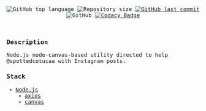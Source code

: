 <!---
Simply love.
-->

<samp>
<p align="center">
  <img alt="GitHub top language" src="https://img.shields.io/github/languages/top/ojpbarbosa/spottedcotucaa.svg">

  <img alt="Repository size" src="https://img.shields.io/github/repo-size/ojpbarbosa/spottedcotucaa.svg">
  <a href="https://github.com/ojpbarbosa/spottedcotucaa/commits">
    <img alt="GitHub last commit" src="https://img.shields.io/github/last-commit/ojpbarbosa/spottedcotucaa.svg">
  </a>
  <img alt="GitHub" src="https://img.shields.io/github/license/ojpbarbosa/spottedcotucaa.svg">
  <a href="https://www.codacy.com/gh/ojpbarbosa/spottedcotucaa/dashboard?utm_source=github.com&amp;utm_medium=referral&amp;utm_content=ojpbarbosa/spottedcotucaa&amp;utm_campaign=Badge_Grade">
    <img alt="Codacy Badge" src="https://app.codacy.com/project/badge/Grade/ebb299b1768d4fbc989891f99465c0bc">
  </a>
</p>
<br>
<h3>Description</h3>
Node.js node-canvas-based utility directed to help @spottedcotucaa with Instagram posts.
<br>
<h3>Stack</h3>

- [Node.js](https://nodejs.org/)
  - [axios](https://axios-http.com)
  - [canvas](https://www.npmjs.com/package/canvas)
    <br>
    </samp>
